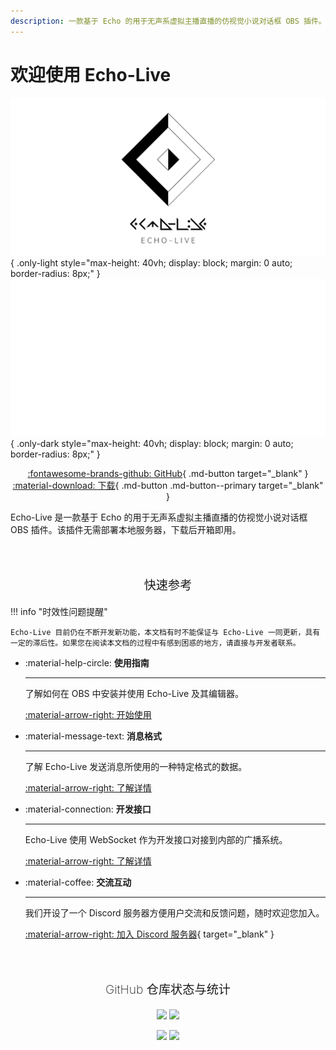 ```yaml
---
description: 一款基于 Echo 的用于无声系虚拟主播直播的仿视觉小说对话框 OBS 插件。
---
```


# 欢迎使用 Echo-Live

<style>
    #mainpage-download-before+p,
    #mainpage-shields-before+p {
        text-align: center;
    }
    #mainpage-download-before+p>.md-button+.md-button {
        margin-left: 1em
    }
</style>

![Banner](image/banner.png){ .only-light style="max-height: 40vh; display: block; margin: 0 auto; border-radius: 8px;" }
![Banner](image/banner_dark.png){ .only-dark style="max-height: 40vh; display: block; margin: 0 auto; border-radius: 8px;" }

<div id="mainpage-download-before"></div>

[:fontawesome-brands-github: GitHub](https://github.com/sheep-realms/Echo-Live){ .md-button target="_blank" }
[:material-download: 下载](https://github.com/sheep-realms/Echo-Live/releases){ .md-button .md-button--primary target="_blank" }

Echo-Live 是一款基于 Echo 的用于无声系虚拟主播直播的仿视觉小说对话框 OBS 插件。该插件无需部署本地服务器，下载后开箱即用。

<p style="color: var(--md-default-fg-color--light); text-align: center; font-size: 1.2rem; font-weight: 200; border-bottom: .05rem solid var(--md-typeset-table-color); margin-top: 64px;">快速参考</p>

!!! info "时效性问题提醒"

    Echo-Live 目前仍在不断开发新功能，本文档有时不能保证与 Echo-Live 一同更新，具有一定的滞后性。如果您在阅读本文档的过程中有感到困惑的地方，请直接与开发者联系。

<div class="grid cards" markdown>

-   :material-help-circle: **使用指南**

    ---

    了解如何在 OBS 中安装并使用 Echo-Live 及其编辑器。

    [:material-arrow-right: 开始使用](main/how-to-use.md)

-   :material-message-text: **消息格式**

    ---

    了解 Echo-Live 发送消息所使用的一种特定格式的数据。

    [:material-arrow-right: 了解详情](message/index.md)

-   :material-connection: **开发接口**

    ---

    Echo-Live 使用 WebSocket 作为开发接口对接到内部的广播系统。

    [:material-arrow-right: 了解详情](dev/broadcast/index.md)

-   :material-coffee: **交流互动**

    ---

    我们开设了一个 Discord 服务器方便用户交流和反馈问题，随时欢迎您加入。

    [:material-arrow-right: 加入 Discord 服务器](https://discord.gg/XuPQBw6tHC){ target="_blank" }

</div>

<p style="color: var(--md-default-fg-color--light); text-align: center; font-size: 1.2rem; font-weight: 200; border-bottom: .05rem solid var(--md-typeset-table-color); margin-top: 64px;">GitHub 仓库状态与统计</p>

<div id="mainpage-download-before"></div>

![](https://img.shields.io/github/license/sheep-realms/Echo-Live?style=for-the-badge)
![](https://img.shields.io/github/v/release/sheep-realms/Echo-Live?style=for-the-badge)

<div id="mainpage-download-before"></div>

![](https://img.shields.io/github/downloads/sheep-realms/Echo-Live/total?style=for-the-badge)
![](https://img.shields.io/github/stars/sheep-realms/Echo-Live?style=for-the-badge)